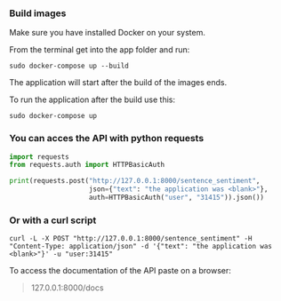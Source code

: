 ### Build images
Make sure you have installed Docker on your system.

From the terminal get into the app folder and run:
```
sudo docker-compose up --build
```

The application will start after the build of the images ends.

To run the application after the build use this:

```
sudo docker-compose up 
```

### You can acces the API with python requests

```python
import requests
from requests.auth import HTTPBasicAuth

print(requests.post("http://127.0.0.1:8000/sentence_sentiment",
                    json={"text": "the application was <blank>"},
                    auth=HTTPBasicAuth("user", "31415")).json())
```

### Or with a curl script

```
curl -L -X POST "http://127.0.0.1:8000/sentence_sentiment" -H "Content-Type: application/json" -d '{"text": "the application was <blank>"}' -u "user:31415"
```

To access the documentation of the API paste on a browser:

> 127.0.0.1:8000/docs
